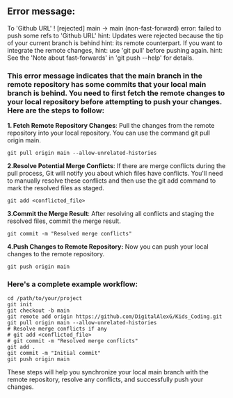 ## Error message:
To 'Github URL'
 ! [rejected]        main -> main (non-fast-forward)
error: failed to push some refs to 'Github URL'
hint: Updates were rejected because the tip of your current branch is behind
hint: its remote counterpart. If you want to integrate the remote changes,
hint: use 'git pull' before pushing again.
hint: See the 'Note about fast-forwards' in 'git push --help' for details.

### This error message indicates that the main branch in the remote repository has some commits that your local main branch is behind. You need to first fetch the remote changes to your local repository before attempting to push your changes. Here are the steps to follow:

**1. Fetch Remote Repository Changes**: Pull the changes from the remote repository into your local repository. You can use the command git pull origin main.

```
git pull origin main --allow-unrelated-histories
```
**2.Resolve Potential Merge Conflicts**: If there are merge conflicts during the pull process, Git will notify you about which files have conflicts. You'll need to manually resolve these conflicts and then use the git add command to mark the resolved files as staged.

```
git add <conflicted_file>
```
**3.Commit the Merge Result**: After resolving all conflicts and staging the resolved files, commit the merge result.

```
git commit -m "Resolved merge conflicts"
```
**4.Push Changes to Remote Repository:** Now you can push your local changes to the remote repository.

```
git push origin main
```
### Here's a complete example workflow:

```
cd /path/to/your/project
git init
git checkout -b main
git remote add origin https://github.com/DigitalAlexG/Kids_Coding.git
git pull origin main --allow-unrelated-histories
# Resolve merge conflicts if any
# git add <conflicted_file>
# git commit -m "Resolved merge conflicts"
git add .
git commit -m "Initial commit"
git push origin main
```
These steps will help you synchronize your local main branch with the remote repository, resolve any conflicts, and successfully push your changes.
